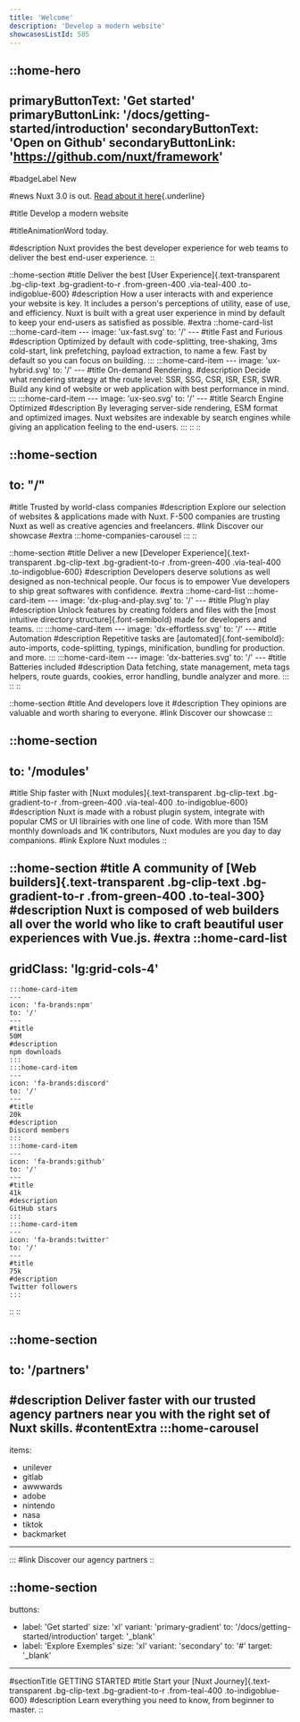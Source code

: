 ```yaml
---
title: 'Welcome'
description: 'Develop a modern website'
showcasesListId: 505
---
```


::home-hero
---
primaryButtonText: 'Get started'
primaryButtonLink: '/docs/getting-started/introduction'
secondaryButtonText: 'Open on Github'
secondaryButtonLink: 'https://github.com/nuxt/framework'
---

#badgeLabel
New

#news
Nuxt 3.0 is out. [Read about it here](https://v3.nuxtjs.org/){.underline}

#title
Develop a modern website

#titleAnimationWord
today.

#description
Nuxt provides the best developer experience for web teams to deliver the best end-user experience.
::


::home-section
#title
Deliver the best [User Experience]{.text-transparent .bg-clip-text .bg-gradient-to-r .from-green-400 .via-teal-400 .to-indigoblue-600}
#description
How a user interacts with and experience your website is key. It includes a person's perceptions of utility, ease of use, and efficiency. Nuxt is built with a great user experience in mind by default to keep your end-users as satisfied as possible.
#extra
  ::home-card-list
    :::home-card-item
    ---
    image: 'ux-fast.svg'
    to: '/'
    ---
    #title
    Fast and Furious
    #description
    Optimized by default with code-splitting, tree-shaking, 3ms cold-start, link prefetching, payload extraction, to name a few.
    Fast by default so you can focus on building.
    :::
    :::home-card-item
    ---
    image: 'ux-hybrid.svg'
    to: '/'
    ---
    #title
    On-demand Rendering.
    #description
    Decide what rendering strategy at the route level: SSR, SSG, CSR, ISR, ESR, SWR.
    Build any kind of website or web application with best performance in mind.
    :::
    :::home-card-item
    ---
    image: 'ux-seo.svg'
    to: '/'
    ---
    #title
    Search Engine Optimized
    #description
    By leveraging server-side rendering, ESM format and optimized images. Nuxt websites are indexable by search engines while giving an application feeling to the end-users.
    :::
  ::
::

::home-section
---
to: "/"
---
#title
Trusted by world-class companies
#description
Explore our selection of websites & applications made with Nuxt. F-500 companies are trusting Nuxt as well as creative agencies and freelancers.
#link
Discover our showcase
#extra
:::home-companies-carousel
:::
::

::home-section
#title
Deliver a new [Developer Experience]{.text-transparent .bg-clip-text .bg-gradient-to-r .from-green-400 .via-teal-400 .to-indigoblue-600}
#description
Developers deserve solutions as well designed as non-technical people. Our focus is to empower Vue developers to ship great softwares with confidence.
#extra
  ::home-card-list
    :::home-card-item
    ---
    image: 'dx-plug-and-play.svg'
    to: '/'
    ---
    #title
    Plug’n play
    #description
    Unlock features by creating folders and files with the [most intuitive directory structure]{.font-semibold} made for developers and teams.
    :::
    :::home-card-item
    ---
    image: 'dx-effortless.svg'
    to: '/'
    ---
    #title
    Automation
    #description
    Repetitive tasks are [automated]{.font-semibold}: auto-imports, code-splitting, typings, minification, bundling for production. and more.
    :::
    :::home-card-item
    ---
    image: 'dx-batteries.svg'
    to: '/'
    ---
    #title
    Batteries included
    #description
    Data fetching, state management, meta tags helpers, route guards, cookies, error handling, bundle analyzer and more.
    :::
  ::
::

::home-section
#title
And developers love it
#description
They opinions are valuable and worth sharing to everyone.
#link
Discover our showcase
::

::home-section
---
to: '/modules'
---
#title
Ship faster with [Nuxt modules]{.text-transparent .bg-clip-text .bg-gradient-to-r .from-green-400 .via-teal-400 .to-indigoblue-600}
#description
Nuxt is made with a robust plugin system, integrate with popular CMS or UI librairies with one line of code. With more than 15M monthly downloads and 1K contributors, Nuxt modules are you day to day companions.
#link
Explore Nuxt modules
::

::home-section
#title
A community of [Web builders]{.text-transparent .bg-clip-text .bg-gradient-to-r .from-green-400 .to-teal-300}
#description
Nuxt is composed of web builders all over the world who like to craft beautiful user experiences with Vue.js.
#extra
  ::home-card-list
  ---
  gridClass: 'lg:grid-cols-4'
  ---
    :::home-card-item
    ---
    icon: 'fa-brands:npm'
    to: '/'
    ---
    #title
    50M
    #description
    npm downloads
    :::
    :::home-card-item
    ---
    icon: 'fa-brands:discord'
    to: '/'
    ---
    #title
    20k
    #description
    Discord members
    :::
    :::home-card-item
    ---
    icon: 'fa-brands:github'
    to: '/'
    ---
    #title
    41k
    #description
    GitHub stars
    :::
    :::home-card-item
    ---
    icon: 'fa-brands:twitter'
    to: '/'
    ---
    #title
    75k
    #description
    Twitter followers
    :::
  ::
::

::home-section
---
to: '/partners'
---
#description
Deliver faster with our trusted agency partners near you with the right set of Nuxt skills.
#contentExtra
:::home-carousel
---
items:
  - unilever
  - gitlab
  - awwwards
  - adobe
  - nintendo
  - nasa
  - tiktok
  - backmarket
---
:::
#link
Discover our agency partners
::

::home-section
---
buttons:
- label: 'Get started'
  size: 'xl'
  variant: 'primary-gradient'
  to: '/docs/getting-started/introduction'
  target: '_blank'
- label: 'Explore Exemples'
  size: 'xl'
  variant: 'secondary'
  to: '#'
  target: '_blank'
---
#sectionTitle
GETTING STARTED
#title
Start your [Nuxt Journey]{.text-transparent .bg-clip-text .bg-gradient-to-r .from-teal-400 .to-indigoblue-600}
#description
Learn everything you need to know, from beginner to master.
::
